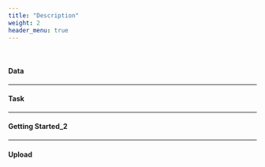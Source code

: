 ```yaml
---
title: "Description"
weight: 2
header_menu: true
---
```


&nbsp;

#### Data


---

#### Task


---

#### Getting Started_2


---

#### Upload






